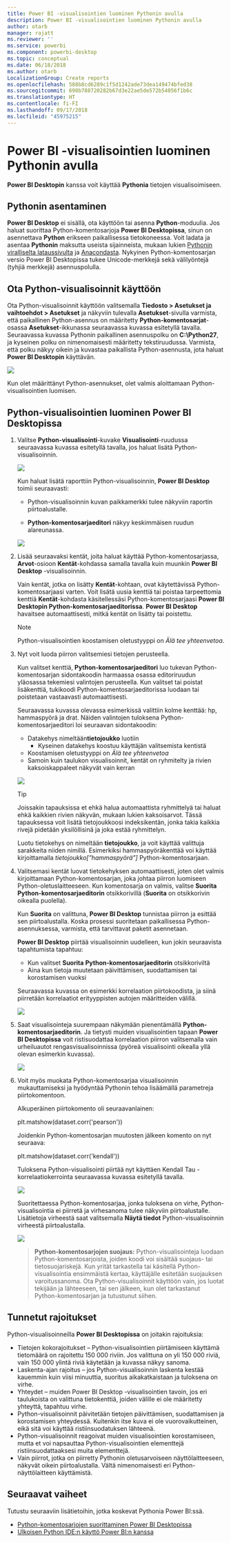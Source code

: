```yaml
---
title: Power BI -visualisointien luominen Pythonin avulla
description: Power BI -visualisointien luominen Pythonin avulla
author: otarb
manager: rajatt
ms.reviewer: ''
ms.service: powerbi
ms.component: powerbi-desktop
ms.topic: conceptual
ms.date: 06/18/2018
ms.author: otarb
LocalizationGroup: Create reports
ms.openlocfilehash: 588b8cd6289c1f5d1242ade73dea149474bfed38
ms.sourcegitcommit: 698b788720282b67d3e22ae5de572b54056f1b6c
ms.translationtype: HT
ms.contentlocale: fi-FI
ms.lasthandoff: 09/17/2018
ms.locfileid: "45975215"
---
```

# <a name="create-power-bi-visuals-using-python"></a>Power BI -visualisointien luominen Pythonin avulla
**Power BI Desktopin** kanssa voit käyttää **Pythonia** tietojen visualisoimiseen.

## <a name="install-python"></a>Pythonin asentaminen
**Power BI Desktop** ei sisällä, ota käyttöön tai asenna **Python**-moduulia. Jos haluat suorittaa Python-komentosarjoja **Power BI Desktopissa**, sinun on asennettava **Python** erikseen paikallisessa tietokoneessa. Voit ladata ja asentaa **Pythonin** maksutta useista sijainneista, mukaan lukien [Pythonin viralliselta lataussivulta](https://www.python.org/) ja [Anacondasta](https://anaconda.org/anaconda/python/). Nykyinen Python-komentosarjan versio Power BI Desktopissa tukee Unicode-merkkejä sekä välilyöntejä (tyhjiä merkkejä) asennuspolulla.

## <a name="enable-python-visuals"></a>Ota Python-visualisoinnit käyttöön
Ota Python-visualisoinnit käyttöön valitsemalla **Tiedosto > Asetukset ja vaihtoehdot > Asetukset** ja näkyviin tulevalla **Asetukset**-sivulla varmista, että paikallinen Python-asennus on määritetty **Python-komentosarjat**-osassa **Asetukset**-ikkunassa seuraavassa kuvassa esitetyllä tavalla. Seuraavassa kuvassa Pythonin paikallinen asennuspolku on **C:\Python27**, ja kyseinen polku on nimenomaisesti määritetty tekstiruudussa. Varmista, että polku näkyy oikein ja kuvastaa paikallista Python-asennusta, jota haluat **Power BI Desktopin** käyttävän.
   
   ![](media/desktop-python-visuals/python-visuals-1.png)

Kun olet määrittänyt Python-asennukset, olet valmis aloittamaan Python-visualisointien luomisen.

## <a name="create-python-visuals-in-power-bi-desktop"></a>Python-visualisointien luominen Power BI Desktopissa
1. Valitse **Python-visualisointi**-kuvake **Visualisointi**-ruudussa seuraavassa kuvassa esitetyllä tavalla, jos haluat lisätä Python-visualisoinnin.
   
   ![](media/desktop-python-visuals/python-visuals-2.png)

   Kun haluat lisätä raporttiin Python-visualisoinnin, **Power BI Desktop** toimii seuraavasti:
   
   - Python-visualisoinnin kuvan paikkamerkki tulee näkyviin raportin piirtoalustalle.
   
   - **Python-komentosarjaeditori** näkyy keskimmäisen ruudun alareunassa.
   
   ![](media/desktop-python-visuals/python-visuals-3.png)

2. Lisää seuraavaksi kentät, joita haluat käyttää Python-komentosarjassa, **Arvot**-osioon **Kentät**-kohdassa samalla tavalla kuin muunkin **Power BI Desktop** -visualisoinnin. 
    
    Vain kentät, jotka on lisätty **Kentät**-kohtaan, ovat käytettävissä Python-komentosarjaasi varten. Voit lisätä uusia kenttiä tai poistaa tarpeettomia kenttiä **Kentät**-kohdasta käsitellessäsi Python-komentosarjaasi **Power BI Desktopin Python-komentosarjaeditorissa**. **Power BI Desktop** havaitsee automaattisesti, mitkä kentät on lisätty tai poistettu.
   
   > [!NOTE]
   > Python-visualisointien koostamisen oletustyyppi on *Älä tee yhteenvetoa*.
   > 
   > 
   
3. Nyt voit luoda piirron valitsemiesi tietojen perusteella. 

    Kun valitset kenttiä, **Python-komentosarjaeditori** luo tukevan Python-komentosarjan sidontakoodin harmaassa osassa editoriruudun yläosassa tekemiesi valintojen perusteella. Kun valitset tai poistat lisäkenttiä, tukikoodi Python-komentosarjaeditorissa luodaan tai poistetaan vastaavasti automaattisesti.
   
   Seuraavassa kuvassa olevassa esimerkissä valittiin kolme kenttää: hp, hammaspyörä ja drat. Näiden valintojen tuloksena Python-komentosarjaeditori loi seuraavan sidontakoodin:
   
   * Datakehys nimeltään**tietojoukko** luotiin
     * Kyseinen datakehys koostuu käyttäjän valitsemista kentistä
   * Koostamisen oletustyyppi on *Älä tee yhteenvetoa*
   * Samoin kuin taulukon visualisoinnit, kentät on ryhmitelty ja rivien kaksoiskappaleet näkyvät vain kerran
   
   ![](media/desktop-python-visuals/python-visuals-4.png)
   
   > [!TIP]
   > Joissakin tapauksissa et ehkä halua automaattista ryhmittelyä tai haluat ehkä kaikkien rivien näkyvän, mukaan lukien kaksoisarvot. Tässä tapauksessa voit lisätä tietojoukkoosi indeksikentän, jonka takia kaikkia rivejä pidetään yksilöllisinä ja joka estää ryhmittelyn.
   > 
   > 
   
   Luotu tietokehys on nimeltään **tietojoukko**, ja voit käyttää valittuja sarakkeita niiden nimillä. Esimerkiksi hammaspyöräkenttää voi käyttää kirjoittamalla *tietojoukko[”hammaspyörä”]* Python-komentosarjaan.

4. Valitsemasi kentät luovat tietokehyksen automaattisesti, joten olet valmis kirjoittamaan Python-komentosarjan, joka johtaa piirron luomiseen Python-oletuslaitteeseen. Kun komentosarja on valmis, valitse **Suorita** **Python-komentosarjaeditorin** otsikkorivillä (**Suorita** on otsikkorivin oikealla puolella).
   
    Kun **Suorita** on valittuna, **Power BI Desktop** tunnistaa piirron ja esittää sen piirtoalustalla. Koska prosessi suoritetaan paikallisessa Python-asennuksessa, varmista, että tarvittavat paketit asennetaan.
   
   **Power BI Desktop** piirtää visualisoinnin uudelleen, kun jokin seuraavista tapahtumista tapahtuu:
   
   * Kun valitset **Suorita** **Python-komentosarjaeditorin** otsikkoriviltä
   * Aina kun tietoja muutetaan päivittämisen, suodattamisen tai korostamisen vuoksi

    Seuraavassa kuvassa on esimerkki korrelaation piirtokoodista, ja siinä piirretään korrelaatiot erityyppisten autojen määritteiden välillä.

    ![](media/desktop-python-visuals/python-visuals-5.png)

5. Saat visualisointeja suurempaan näkymään pienentämällä **Python-komentosarjaeditorin**. Ja tietysti muiden visualisointien tapaan **Power BI Desktopissa** voit ristisuodattaa korrelaation piirron valitsemalla vain urheiluautot rengasvisualisoinnissa (pyöreä visualisointi oikealla yllä olevan esimerkin kuvassa).

    ![](media/desktop-python-visuals/python-visuals-6.png)

6. Voit myös muokata Python-komentosarjaa visualisoinnin mukauttamiseksi ja hyödyntää Pythonin tehoa lisäämällä parametreja piirtokomentoon.

    Alkuperäinen piirtokomento oli seuraavanlainen:

    plt.matshow(dataset.corr('pearson'))

    Joidenkin Python-komentosarjan muutosten jälkeen komento on nyt seuraava:

    plt.matshow(dataset.corr('kendall'))

    Tuloksena Python-visualisointi piirtää nyt käyttäen Kendall Tau -korrelaatiokerrointa seuraavassa kuvassa esitetyllä tavalla.

    ![](media/desktop-python-visuals/python-visuals-7.png)

    Suoritettaessa Python-komentosarjaa, jonka tuloksena on virhe, Python-visualisointia ei piirretä ja virhesanoma tulee näkyviin piirtoalustalle. Lisätietoja virheestä saat valitsemalla **Näytä tiedot** Python-visualisoinnin virheestä piirtoalustalla.

    ![](media/desktop-python-visuals/python-visuals-8.png)

    > **Python-komentosarjojen suojaus:** Python-visualisointeja luodaan Python-komentosarjoista, joiden koodi voi sisältää suojaus- tai tietosuojariskejä. Kun yrität tarkastella tai käsitellä Python-visualisointia ensimmäistä kertaa, käyttäjälle esitetään suojauksen varoitussanoma. Ota Python-visualisoinnit käyttöön vain, jos luotat tekijään ja lähteeseen, tai sen jälkeen, kun olet tarkastanut Python-komentosarjan ja tutustunut siihen.
    > 
    > 

## <a name="known-limitations"></a>Tunnetut rajoitukset
Python-visualisoinneilla **Power BI Desktopissa** on joitakin rajoituksia:

* Tietojen kokorajoitukset – Python-visualisointien piirtämiseen käyttämä tietomäärä on rajoitettu 150 000 riviin. Jos valittuna on yli 150 000 riviä, vain 150 000 ylintä riviä käytetään ja kuvassa näkyy sanoma.
* Laskenta-ajan rajoitus – jos Python-visualisoinnin laskenta kestää kauemmin kuin viisi minuuttia, suoritus aikakatkaistaan ja tuloksena on virhe.
* Yhteydet – muiden Power BI Desktop -visualisointien tavoin, jos eri taulukoista on valittuna tietokenttiä, joiden välille ei ole määritetty yhteyttä, tapahtuu virhe.
* Python-visualisoinnit päivitetään tietojen päivittämisen, suodattamisen ja korostamisen yhteydessä. Kuitenkin itse kuva ei ole vuorovaikutteinen, eikä sitä voi käyttää ristiinsuodatuksen lähteenä.
* Python-visualisoinnit reagoivat muiden visualisointien korostamiseen, mutta et voi napsauttaa Python-visualisointien elementtejä ristiinsuodattaaksesi muita elementtejä.
* Vain piirrot, jotka on piirretty Pythonin oletusarvoiseen näyttölaitteeseen, näkyvät oikein piirtoalustalla. Vältä nimenomaisesti eri Python-näyttölaitteen käyttämistä.

## <a name="next-steps"></a>Seuraavat vaiheet
Tutustu seuraaviin lisätietoihin, jotka koskevat Pythonia Power BI:ssä.

* [Python-komentosarjojen suorittaminen Power BI Desktopissa](desktop-python-scripts.md)
* [Ulkoisen Python IDE:n käyttö Power BI:n kanssa](desktop-python-ide.md)

